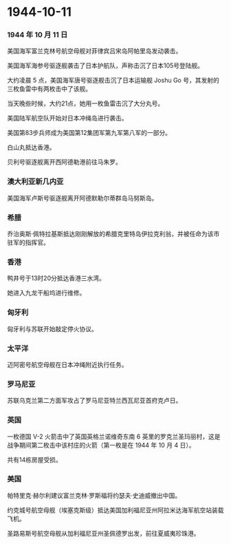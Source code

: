 # 1944-10-11

### 1944 年 10 月 11 日

美国海军富兰克林号航空母舰对菲律宾吕宋岛阿帕里岛发动袭击。

美国海军海参号驱逐舰袭击了日本护航队，声称击沉了日本105号登陆舰。

大约凌晨 5 点，美国海军唐号驱逐舰击沉了日本运输舰 Joshu Go
号，其发射的三枚鱼雷中有两枚击中了该舰。

当天晚些时候，大约21点，她用一枚鱼雷击沉了大分丸号。

美国陆军航空队开始对日本冲绳岛进行袭击。

美国第83步兵师成为美国第12集团军第九军第八军的一部分。

白山丸抵达香港。

贝利号驱逐舰离开西阿德勒港前往马朱罗。

### 澳大利亚新几内亚

美国海军卢斯号驱逐舰离开阿德默勒尔蒂群岛马努斯岛。

### 希腊

乔治奥斯·佩特拉基斯抵达刚刚解放的希腊克里特岛伊拉克利翁，并被任命为该市驻军的指挥官。

### 香港

鸭井号于13时20分抵达香港三水湾。

她进入九龙干船坞进行维修。

### 匈牙利

匈牙利与苏联开始敲定停火协议。

### 太平洋

迈阿密号航空母舰在日本冲绳附近执行任务。

### 罗马尼亚

苏联乌克兰第二方面军攻占了罗马尼亚特兰西瓦尼亚首府克卢日。

### 英国

一枚德国 V-2 火箭击中了英国英格兰诺维奇东南 6
英里的罗克兰圣玛丽村，这是战争期间第二枚击中该村庄的火箭（第一枚是在
1944 年 10 月 4 日）。

共有14栋房屋受损。

### 美国

帕特里克·赫尔利建议富兰克林·罗斯福将约瑟夫·史迪威撤出中国。

约克城号航空母舰（埃塞克斯级）抵达美国加利福尼亚州阿拉米达海军航空站装载飞机。

圣路易斯号航空母舰从加利福尼亚州圣佩德罗出发，前往夏威夷珍珠港。